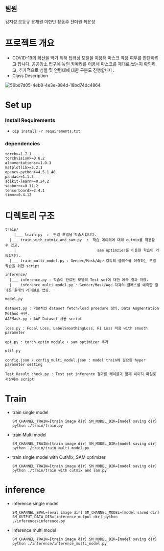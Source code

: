 ## 팀원

김지성 오동규 윤채원 이한빈 장동주 전미원 최윤성

# 프로젝트 개요

- COVID-19의 확산을 막기 위해 딥러닝 모델을 이용해 마스크 착용 여부를 판단하려고 합니다. 공공장소 입구에 놓인 카메라를 이용해 마스크를 제대로 썼는지 확인하고, 추가적으로 성별 및 연령대에 대한 구분도 진행합니다.
- Class Description

![56bd7d05-4eb8-4e3e-884d-18bd74dc4864](https://user-images.githubusercontent.com/81454649/132017034-dc9cc4c4-9acf-4634-aab0-7beaf5f48720.png)

# Set up

### Install Requirements

- `pip install -r requirements.txt`

### dependencies

```markdown
torch>=1.7.1
torchvision>=0.8.2
albumentations>=1.0.3
matplotlib>=3.2.1
opencv-python>=4.5.1.48
pandas>=1.1.5
scikit-learn>=0.24.2
seaborn>=0.11.2
tensorboard>=2.4.1
timm>=0.4.12
```

# 디렉토리 구조

```markup
train/
	|___ train.py  :  단일 모델을 학습시킵니다.
  |___ train_with_cutmix_and_sam.py  :  학습 데이터에 대해 cutmix를 적용할 수 있고,
	|                                     sam optimzier를 이용한 학습이 가능합니다.
  |___ train_multi_model.py : Gender/Mask/Age 각각의 클래스를 예측하는 모델 학습을 위한 script

inference/
  |___ inference.py : 학습이 완료된 모델의 Test set에 대한 예측 결과 저장.
  |___ inference_multi_model.py : Gender/Mask/Age 각각의 클래스를 예측한 결과를 원래의 레이블로 맵핑.

model.py 

dataset.py : 기본적인 dataset fetch/load proedure 정의, Data Augmentation Method 구현.
AAFMask.py : AAF Dataset 사용 script

loss.py : Focal Loss, LabelSmoothingLoss, F1 Loss 적용 with smooth parameter

opt.py : torch.optim module + sam optimizer 추가

util.py 

config.json / config_multi_model.json : model train에 필요한 hyper parameter setting

Test_Result_check.py : Test set inference 결과를 레이블과 함께 이미지 파일로 저장하는 script
```

# Train

- train single model

    `SM_CHANNEL_TRAIN=[train image dir] SM_MODEL_DIR=[model saving dir] python ./train/train.py`

- train Multi model

    `SM_CHANNEL_TRAIN=[train image dir] SM_MODEL_DIR=[model saving dir] python ./train/train_multi_model.py`

- train single model with CutMix, SAM optimizer

    `SM_CHANNEL_TRAIN=[train image dir] SM_MODEL_DIR=[model saving dir] python ./train/train with cutmix and sam.py`

# inference

- inference single model

    `SM_CHANNEL_EVAL=[eval image dir] SM_CHANNEL_MODEL=[model saved dir] SM_OUTPUT_DATA_DIR=[inference output dir] python ./inference/inference.py`

- inference multi model

    `SM_CHANNEL_TRAIN=[train image dir] SM_MODEL_DIR=[model saving dir] python ./inference/inference_multi_model.py`

